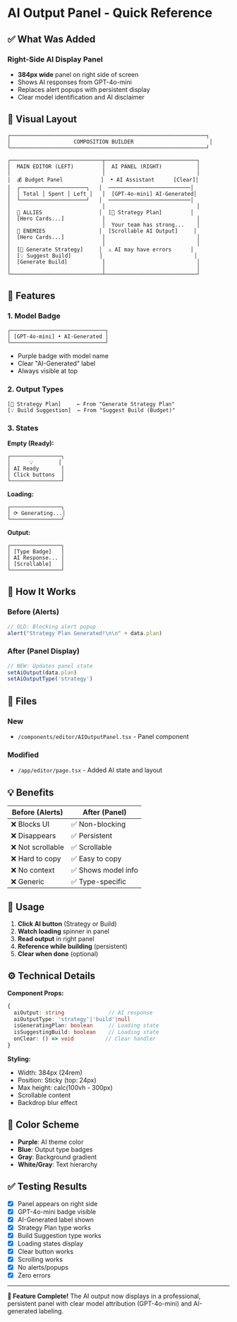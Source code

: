 # AI Output Panel - Quick Reference

## ✅ What Was Added

### Right-Side AI Display Panel
- **384px wide** panel on right side of screen
- Shows AI responses from GPT-4o-mini
- Replaces alert popups with persistent display
- Clear model identification and AI disclaimer

## 🎨 Visual Layout

```
┌──────────────────────────────────────────────────────────────┐
│                    COMPOSITION BUILDER                        │
└──────────────────────────────────────────────────────────────┘

┌─────────────────────────────┬─────────────────────────────┐
│  MAIN EDITOR (LEFT)         │  AI PANEL (RIGHT)           │
│                             │                             │
│  💰 Budget Panel            │  • AI Assistant      [Clear]│
│  ┌─────────────────────┐   │  ──────────────────────────│
│  │ Total │ Spent │ Left │   │  [GPT-4o-mini] AI-Generated│
│  └─────────────────────┘   │  ──────────────────────────│
│                             │                             │
│  👥 ALLIES                  │  [🎯 Strategy Plan]         │
│  [Hero Cards...]            │                             │
│                             │  Your team has strong...    │
│  👾 ENEMIES                 │  [Scrollable AI Output]     │
│  [Hero Cards...]            │                             │
│                             │                             │
│  [🎯 Generate Strategy]     │  ⚠️ AI may have errors      │
│  [💡 Suggest Build]         │                             │
│  [Generate Build]           │                             │
│                             │                             │
└─────────────────────────────┴─────────────────────────────┘
```

## 🎯 Features

### 1. Model Badge
```
┌──────────────────────────────┐
│ [GPT-4o-mini] • AI-Generated │
└──────────────────────────────┘
```
- Purple badge with model name
- Clear "AI-Generated" label
- Always visible at top

### 2. Output Types
```
[🎯 Strategy Plan]     ← From "Generate Strategy Plan"
[💡 Build Suggestion]  ← From "Suggest Build (Budget)"
```

### 3. States

**Empty (Ready):**
```
┌────────────────┐
│      💡        │
│ AI Ready       │
│ Click buttons  │
└────────────────┘
```

**Loading:**
```
┌────────────────┐
│ ⟳ Generating...│
└────────────────┘
```

**Output:**
```
┌────────────────┐
│ [Type Badge]   │
│ AI Response... │
│ [Scrollable]   │
└────────────────┘
```

## 🔧 How It Works

### Before (Alerts)
```javascript
// OLD: Blocking alert popup
alert("Strategy Plan Generated!\n\n" + data.plan)
```

### After (Panel Display)
```javascript
// NEW: Updates panel state
setAiOutput(data.plan)
setAiOutputType('strategy')
```

## 📁 Files

### New
- `/components/editor/AIOutputPanel.tsx` - Panel component

### Modified
- `/app/editor/page.tsx` - Added AI state and layout

## 💡 Benefits

| Before (Alerts) | After (Panel) |
|----------------|---------------|
| ❌ Blocks UI | ✅ Non-blocking |
| ❌ Disappears | ✅ Persistent |
| ❌ Not scrollable | ✅ Scrollable |
| ❌ Hard to copy | ✅ Easy to copy |
| ❌ No context | ✅ Shows model info |
| ❌ Generic | ✅ Type-specific |

## 🚀 Usage

1. **Click AI button** (Strategy or Build)
2. **Watch loading** spinner in panel
3. **Read output** in right panel
4. **Reference while building** (persistent)
5. **Clear when done** (optional)

## ⚙️ Technical Details

**Component Props:**
```typescript
{
  aiOutput: string              // AI response
  aiOutputType: 'strategy'|'build'|null
  isGeneratingPlan: boolean     // Loading state
  isSuggestingBuild: boolean    // Loading state
  onClear: () => void          // Clear handler
}
```

**Styling:**
- Width: 384px (24rem)
- Position: Sticky (top: 24px)
- Max height: calc(100vh - 300px)
- Scrollable content
- Backdrop blur effect

## 🎨 Color Scheme

- **Purple**: AI theme color
- **Blue**: Output type badges  
- **Gray**: Background gradient
- **White/Gray**: Text hierarchy

## ✅ Testing Results

- [x] Panel appears on right side
- [x] GPT-4o-mini badge visible
- [x] AI-Generated label shown
- [x] Strategy Plan type works
- [x] Build Suggestion type works
- [x] Loading states display
- [x] Clear button works
- [x] Scrolling works
- [x] No alerts/popups
- [x] Zero errors

---

**🎉 Feature Complete!** The AI output now displays in a professional, persistent panel with clear model attribution (GPT-4o-mini) and AI-generated labeling.
